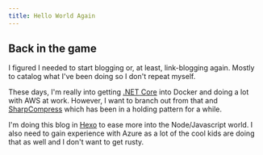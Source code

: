 ```yaml
---
title: Hello World Again
---
```

## Back in the game

I figured I needed to start blogging or, at least, link-blogging again.  Mostly to catalog what I've been doing so I don't repeat myself.

These days, I'm really into getting [.NET Core](https://dotnet.github.io/) into Docker and doing a lot with AWS at work.  However, I want to branch out from that and [SharpCompress](https://github.com/adamhathcock/sharpcompress) which has been in a holding pattern for a while.

I'm doing this blog in [Hexo](https://hexo.io/) to ease more into the Node/Javascript world.  I also need to gain experience with Azure as a lot of the cool kids are doing that as well and I don't want to get rusty. 
